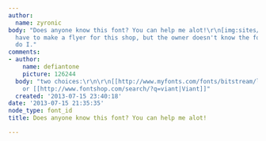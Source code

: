 ```yaml
---
author:
  name: zyronic
body: "Does anyone know this font? You can help me alot!\r\n[img:sites/default/files/old-images/font2_3438.jpg]\r\nI
  have to make a flyer for this shop, but the owner doesn't know the font and neither
  do I."
comments:
- author:
    name: defiantone
    picture: 126244
  body: "two choices:\r\n\r\n[[http://www.myfonts.com/fonts/bitstream/liberty/|Liberty]]
    or [[http://www.fontshop.com/search/?q=viant|Viant]]"
  created: '2013-07-15 23:40:18'
date: '2013-07-15 21:35:35'
node_type: font_id
title: Does anyone know this font? You can help me alot!

---
```

